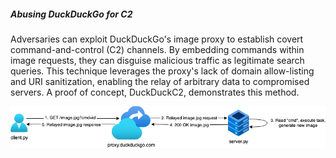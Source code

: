 ##### Abusing DuckDuckGo for C2

Adversaries can exploit DuckDuckGo's image proxy to establish covert command-and-control (C2) channels. By embedding commands within image requests, they can disguise malicious traffic as legitimate search queries. This technique leverages the proxy's lack of domain allow-listing and URI sanitization, enabling the relay of arbitrary data to compromised servers. A proof of concept, DuckDuckC2, demonstrates this method.

![duckduckgo](/doc/duckduckc2.png)